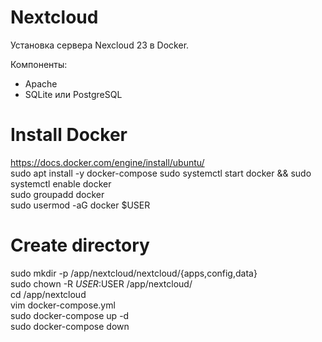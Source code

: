# Nextcloud
Установка сервера Nexcloud 23 в Docker.

Компоненты:
- Apache
- SQLite или PostgreSQL

# Install Docker
  https://docs.docker.com/engine/install/ubuntu/  
  sudo apt install -y docker-compose
  sudo systemctl start docker && sudo systemctl enable docker  
  sudo groupadd docker  
  sudo usermod -aG docker $USER  

# Create directory
  sudo mkdir -p /app/nextcloud/nextcloud/{apps,config,data}  
  sudo chown -R $USER:$USER /app/nextcloud/  
  cd /app/nextcloud  
  vim docker-compose.yml  
  sudo docker-compose up -d  
  sudo docker-compose down  
